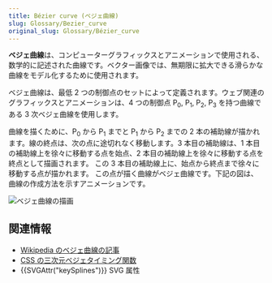 ```yaml
---
title: Bézier curve (ベジェ曲線)
slug: Glossary/Bezier_curve
original_slug: Glossary/Bézier_curve
---
```


**ベジェ曲線**は、コンピューターグラフィックスとアニメーションで使用される、数学的に記述された曲線です。ベクター画像では、無期限に拡大できる滑らかな曲線をモデル化するために使用されます。

ベジェ曲線は、最低 2 つの制御点のセットによって定義されます。ウェブ関連のグラフィックスとアニメーションは、4 つの制御点 P<sub>0</sub>, P<sub>1</sub>, P<sub>2</sub>, P<sub>3</sub> を持つ曲線である 3 次ベジェ曲線を使用します。

曲線を描くために、P<sub>0</sub> から P<sub>1</sub> までと P<sub>1</sub> から P<sub>2</sub> までの 2 本の補助線が描かれます。線の終点は、次の点に途切れなく移動します。3 本目の補助線は、1 本目の補助線上を徐々に移動する点を始点、2 本目の補助線上を徐々に移動する点を終点として描画されます。 この 3 本目の補助線上に、始点から終点まで徐々に移動する点が描かれます。 この点が描く曲線がベジェ曲線です。下記の図は、曲線の作成方法を示すアニメーションです。

![ベジェ曲線の描画](/en-US/docs/Glossary/Bezier_curve/b%C3%A9zier_2_big.gif)

## 関連情報

- [Wikipedia のベジェ曲線の記事](https://ja.wikipedia.org/wiki/%E3%83%99%E3%82%B8%E3%82%A7%E6%9B%B2%E7%B7%9A)
- [CSS の三次元ベジェタイミング関数](/ja/docs/Web/CSS/easing-function#cubic-bezier_関数の例)
- {{SVGAttr("keySplines")}} SVG 属性
